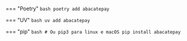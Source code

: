 === "Poetry"
    ```bash
    poetry add abacatepay
    ```

=== "UV"
    ```bash
    uv add abacatepay
    ```

=== "pip"
    ```bash
    # Ou pip3 para linux e macOS
    pip install abacatepay
    ```